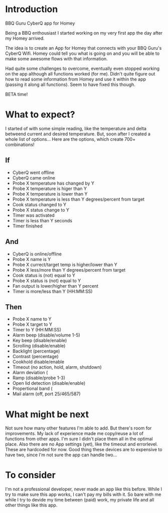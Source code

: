 # Introduction

BBQ Guru CyberQ app for Homey

Being a BBQ enthousiast I started working on my very first app the day after my Homey arrived. 

The idea is to create an App for Homey that connects with your BBQ Guru's CyberQ Wifi.
Homey could tell you what is going on and you will be able to make some awesome flows with that information.

Had quite some challenges to overcome, eventually even stopped working on the app although all functions worked (for me). Didn't quite figure out how to read some information from Homey and use it within the app (passing it along all functions). Seem to have fixed this though.

BETA time!

# What to expect?

I started of with some simple reading, like the temperature and delta betweend current and desired temperature.
But, soon after I created a whole list of options... Here are the options, which create 700+ combinations!

## If

* CyberQ went offline
* CyberQ came online
* Probe X temperature has changed by Y
* Probe X temperature is higer than Y
* Probe X temperature is lower than Y
* Probe X temperature is less than Y degrees/percent from target
* Cook status changed to Y
* Probe X status change to Y
* Timer was activated
* Timer is less than Y seconds
* Timer finished

## And

* CyberQ is online/offline
* Probe X name is Y
* Probe X currect/target temp is higher/lower than Y
* Probe X less/more than Y degrees/percent from target
* Cook status is (not) equal to Y
* Probe X status is (not) equal to Y
* Fan output is lower/higher than Y percent
* Timer is more/less than Y (HH:MM:SS)

## Then

* Probe X name to Y
* Probe X target to Y
* Timer to Y (HH:MM:SS)
* Alarm beep (disable/volume 1-5)
* Key beep (disable/enable)
* Scrolling (disable/enable)
* Backlight (percentage)
* Contrast (percentage)
* Cookhold disable/enable
* Timeout (no action, hold, alarm, shutdown)
* Alarm deviation (
* Ramp (disable/probe 1-3)
* Open lid detection (disable/enable)
* Propertional band (
* Mail alarm (off, port 25/465/587)

# What might be next

Not sure how many other features I'm able to add. But there's room for improvements.
My lack of experience made me copy/reuse a lot of functions from other apps. I'm sure I didn't place them all in the optimal place. Also there are no App settings (yet), like the timeout and errorlevel. These are hardcoded for now.
Good thing these devices are to expensive to have two, since I'm not sure the app can handle two...

# To consider

I'm not a professional developer, never made an app like this before.
While I try to make sure this app works, I can't pay my bills with it. So bare with me while I try to devide my time between (paid) work, my private life and all other things like this app.
